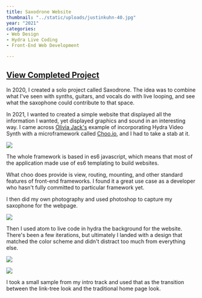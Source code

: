 ```yaml
---
title: Saxodrone Website
thumbnail: "../static/uploads/justinkuhn-40.jpg"
year: "2021"
categories:
- Web Design
- Hydra Live Coding
- Front-End Web Development

---
```

## [View Completed Project](https://saxodr.one)

In 2020, I created a solo project called Saxodrone.  The idea was to combine what I've seen with synths, guitars, and vocals do with live looping, and see what the saxophone could contribute to that space.

In 2021, I wanted to created a simple website that displayed all the information I wanted, yet displayed graphics and sound in an interesting way.  I came across [Olivia Jack's](https://ojack.xyz "Olivia Jack") example of incorporating Hydra Video Synth with a microframework called [Choo.io](https://choo.io), and I had to take a stab at it.

![](/uploads/choo.png)

The whole framework is based in es6 javascript, which means that most of the application made use of es6 templating to build websites.

What choo does provide is view, routing, mounting, and other standard features of front-end frameworks.  I found it a great use case as a developer who hasn't fully committed to particular framework yet.

I then did my own photography and used photoshop to capture my saxophone for the webpage.

![](/uploads/dsc00102.JPG)

Then I used atom to live code in hydra the background for the website.  There's been a few iterations, but ultimately I landed with a design that matched the color scheme and didn't distract too much from everything else.

![](/uploads/2021-10-24-17-48-41.png)

![](/uploads/2021-10-24-17-51-24.png)

I took a small sample from my intro track and used that as the transition between the link-tree look and the traditional home page look.